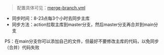 > 配置具体可见：[merge-branch.yml](https://github.com/wangworld/jd_scripts/blob/main/.github/workflows/merge-branch.yml)

- 同步时间：8-23点每3个小时去同步主库
- 同步方法：action拉取主库到master分支，然后master分支再合并到main分支

PS：在main分支你可以添加自己的文件，但最好不要修改主库的代码，以免同步（合并）代码失败
